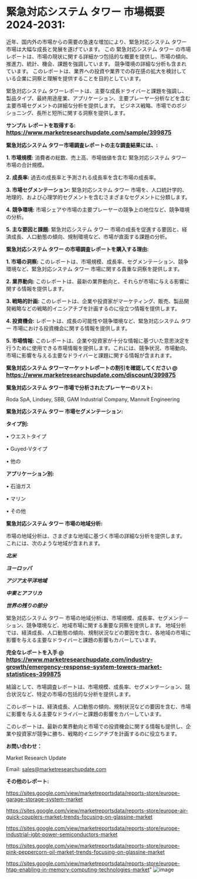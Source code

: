 # <strong>緊急対応システム タワー 市場概要 2024-2031:</strong>

近年、国内外の市場からの需要の急速な増加により、緊急対応システム タワー市場は大幅な成長と発展を遂げています。 この 緊急対応システム タワー の市場レポートは、市場の現状に関する詳細かつ包括的な概要を提供し、市場の傾向、推進力、統計、機会、課題を強調しています。 競争環境の詳細な分析も含まれています。 このレポートは、業界への投資や業界での存在感の拡大を検討している企業に洞察と理解を提供することを目的としています。

緊急対応システム タワーレポートは、主要な成長ドライバーと課題を強調し、製品タイプ、最終用途産業、アプリケーション、主要プレーヤー分析などを含む主要市場セグメントの詳細な分析を提供します。 ビジネス戦略、市場でのポジショニング、長所と短所に関する洞察を提供します。

<strong>サンプル レポートを取得する: <a href=https://www.marketresearchupdate.com/sample/399875><font size=3 color=#0000ff>https://www.marketresearchupdate.com/sample/399875</font></a></strong>

<strong>緊急対応システム タワー市場調査レポートの主な調査結果には、:</strong>

<strong>1. 市場規模:</strong> 消費者の総数、売上高、市場価値を含む 緊急対応システム タワー 市場の合計規模。

<strong>2. 成長率:</strong> 過去の成長率と予測される成長率を含む市場の成長率。

<strong>3. 市場セグメンテーション:</strong> 緊急対応システム タワー 市場を、人口統計学的、地理的、および心理学的セグメントを含むさまざまなセグメントに分類します。

<strong>4. 競争環境:</strong> 市場シェアや市場の主要プレーヤーの競争上の地位など、競争環境の分析。

<strong>5. 主な要因と課題:</strong> 緊急対応システム タワー 市場の成長を促進する要因と、経済成長、人口動態の傾向、規制環境など、市場が直面する課題の分析。

<strong>緊急対応システム タワー の市場調査レポートを購入する理由:</strong>

<strong>1. 市場の洞察:</strong> このレポートは、市場規模、成長率、セグメンテーション、競争環境など、緊急対応システム タワー 市場に関する貴重な洞察を提供します。

<strong>2. 業界動向:</strong> このレポートは、最新の業界動向と、それらが市場に与える影響に関する情報を提供します。

<strong>3. 戦略的計画:</strong> このレポートは、企業や投資家がマーケティング、販売、製品開発戦略などの戦略的イニシアチブを計画するのに役立つ情報を提供します。

<strong>4. 投資機会:</strong> レポートは、成長の可能性や競争環境など、緊急対応システム タワー 市場における投資機会に関する情報を提供します。

<strong>5. 市場情報:</strong> このレポートは、企業や投資家が十分な情報に基づいた意思決定を行うために使用できる市場情報を提供します。これには、競争状況、市場動向、市場に影響を与える主要なドライバーと課題に関する情報が含まれます。

<strong>緊急対応システム タワーマーケットレポートの割引を確認してください @ <a href=https://www.marketresearchupdate.com/discount/399875><font size=3 color=#0000ff>https://www.marketresearchupdate.com/discount/399875</font></a></strong>

<strong>緊急対応システム タワー市場で分析されたプレーヤーのリスト:</strong>

Roda SpA, Lindsey, SBB, GAM Industrial Company, Mannvit Engineering

<strong>緊急対応システム タワー 市場セグメンテーション:</strong>

<strong>タイプ別:</strong>

• ウエストタイプ

• Guyed-Vタイプ

• 他の

<strong>アプリケーション別:</strong>

• 石油ガス

• マリン

• その他

<strong>緊急対応システム タワー 市場の地域分析:</strong>

市場の地域分析は、さまざまな地域に基づく市場の詳細な分析を提供します。 これには、次のような地域が含まれます。

<em><strong>北米</strong></em>

<em><strong>ヨーロッパ</strong></em>

<em><strong>アジア太平洋地域</strong></em>

<em><strong>中東とアフリカ</strong></em>

<em><strong>世界の残りの部分</strong></em>

緊急対応システム タワー 市場の地域分析は、市場規模、成長率、セグメンテーション、競争環境など、地域市場に関する重要な洞察を提供します。 地域分析では、経済成長、人口動態の傾向、規制状況などの要因を含む、各地域の市場に影響を与える主要なドライバーと課題の影響もカバーしています。

<strong>完全なレポートを入手 @ <a href=https://www.marketresearchupdate.com/industry-growth/emergency-response-system-towers-market-statistices-399875><font size=3 color=#0000ff>https://www.marketresearchupdate.com/industry-growth/emergency-response-system-towers-market-statistices-399875</font></a></strong>

結論として、市場調査レポートは、市場規模、成長率、セグメンテーション、競合状況など、特定の市場の包括的な分析を提供します。

このレポートは、経済成長、人口動態の傾向、規制状況などの要因を含む、市場に影響を与える主要なドライバーと課題の影響をカバーしています。

このレポートは、最新の業界動向と市場での投資機会に関する情報も提供し、企業や投資家が競争に勝ち、戦略的イニシアチブを計画するのに役立ちます。

<strong>お問い合わせ：</strong>

Market Research Update

Email: sales@marketresearchupdate.com

<strong>その他のレポート:</strong>

<a href=https://sites.google.com/view/marketreportsdata/reports-store/europe-garage-storage-system-market>https://sites.google.com/view/marketreportsdata/reports-store/europe-garage-storage-system-market</a>

<a href=https://sites.google.com/view/marketreportsdata/reports-store/europe-air-quick-couplers-market-trends-focusing-on-glassine-market>https://sites.google.com/view/marketreportsdata/reports-store/europe-air-quick-couplers-market-trends-focusing-on-glassine-market</a>

<a href=https://sites.google.com/view/marketreportsdata/reports-store/europe-industrial-igbt-power-semiconductors-market>https://sites.google.com/view/marketreportsdata/reports-store/europe-industrial-igbt-power-semiconductors-market</a>

<a href=https://sites.google.com/view/marketreportsdata/reports-store/europe-pink-peppercorn-oil-market-trends-focusing-on-glassine-market>https://sites.google.com/view/marketreportsdata/reports-store/europe-pink-peppercorn-oil-market-trends-focusing-on-glassine-market</a>

<a href=https://sites.google.com/view/marketreportsdata/reports-store/europe-htap-enabling-in-memory-computing-technologies-market>https://sites.google.com/view/marketreportsdata/reports-store/europe-htap-enabling-in-memory-computing-technologies-market</a>"
![image](https://github.com/user-attachments/assets/2d1b67bd-8a40-4030-a84e-012812b7b1b1)
